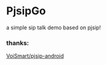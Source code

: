 # PjsipGo
a simple sip talk demo based on pjsip!

### thanks:
[VoiSmart/pjsip-android](https://github.com/VoiSmart/pjsip-android)
